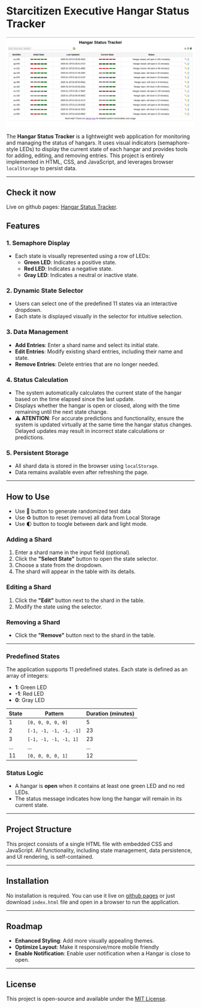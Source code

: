 # Starcitizen Executive Hangar Status Tracker

![System Screenshot](/README.png?raw=true "Starcitizen Executive Hangar Status Tracker")

The **Hangar Status Tracker** is a lightweight web application for monitoring and managing the status of hangars. It uses visual indicators (semaphore-style LEDs) to display the current state of each hangar and provides tools for adding, editing, and removing entries. This project is entirely implemented in HTML, CSS, and JavaScript, and leverages browser `localStorage` to persist data.

---

## Check it now

Live on github pages: [Hangar Status Tracker](https://carlos-crempe.github.io/starcitizen-hangar-scheduler/).

## Features

### 1. Semaphore Display

- Each state is visually represented using a row of LEDs:
  - **Green LED**: Indicates a positive state.
  - **Red LED**: Indicates a negative state.
  - **Gray LED**: Indicates a neutral or inactive state.

### 2. Dynamic State Selector

- Users can select one of the predefined 11 states via an interactive dropdown.
- Each state is displayed visually in the selector for intuitive selection.

### 3. Data Management

- **Add Entries**: Enter a shard name and select its initial state.
- **Edit Entries**: Modify existing shard entries, including their name and state.
- **Remove Entries**: Delete entries that are no longer needed.

### 4. Status Calculation

- The system automatically calculates the current state of the hangar based on the time elapsed since the last update.
- Displays whether the hangar is open or closed, along with the time remaining until the next state change.
- **⚠ ATENTION**: For accurate predictions and functionality, ensure the system is updated virtually at the same time the hangar status changes. Delayed updates may result in incorrect state calculations or predictions.

### 5. Persistent Storage

- All shard data is stored in the browser using `localStorage`.
- Data remains available even after refreshing the page.

---

## How to Use

- Use 🎲 button to generate randomized test data
- Use ♻️ button to reset (remove) all data from Local Storage
- Use 🌓 button to toogle between dark and light mode.

### Adding a Shard

1. Enter a shard name in the input field (optional).
2. Click the **"Select State"** button to open the state selector.
3. Choose a state from the dropdown.
4. The shard will appear in the table with its details.

### Editing a Shard

1. Click the **"Edit"** button next to the shard in the table.
2. Modify the state using the selector.

### Removing a Shard

- Click the **"Remove"** button next to the shard in the table.

---

### Predefined States

The application supports 11 predefined states. Each state is defined as an array of integers:

- **1**: Green LED
- **-1**: Red LED
- **0**: Gray LED

| State | Pattern                | Duration (minutes) |
| ----- | ---------------------- | ------------------ |
| 1     | `[0, 0, 0, 0, 0]`      | 5                  |
| 2     | `[-1, -1, -1, -1, -1]` | 23                 |
| 3     | `[-1, -1, -1, -1, 1]`  | 23                 |
| ...   | ...                    | ...                |
| 11    | `[0, 0, 0, 0, 1]`      | 12                 |

### Status Logic

- A hangar is **open** when it contains at least one green LED and no red LEDs.
- The status message indicates how long the hangar will remain in its current state.

---

## Project Structure

This project consists of a single HTML file with embedded CSS and JavaScript. All functionality, including state management, data persistence, and UI rendering, is self-contained.

---

## Installation

No installation is required. You can use it live on [github pages](https://carlos-crempe.github.io/starcitizen-hangar-scheduler/) or just download `index.html` file and open in a browser to run the application.

---

## Roadmap

- **Enhanced Styling**: Add more visually appealing themes.
- **Optimize Layout**: Make it responsive/more mobile friendly
- **Enable Notification**: Enable user notification when a Hangar is close to open.

---

## License

This project is open-source and available under the [MIT License](https://opensource.org/licenses/MIT).
